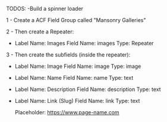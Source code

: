 TODOS:
-Build a spinner loader

1 - Create a ACF Field Group called "Mansonry Galleries"

2 - Then create a Repeater:

  - Label Name: Images
    Field Name: images
    Type: Repeater

3 - Then create the subfields (inside the repeater):

  - Label Name: Image
    Field Name: image
    Type: image

  - Label Name: Name
    Field Name: name
    Type: text

  - Label Name: Description
    Field Name: description
    Type: text

  - Label Name: Link (Slug)
    Field Name: link
    Type: text

    Placeholder: https://www.page-name.com
